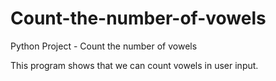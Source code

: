 # Count-the-number-of-vowels
Python Project - Count the number of vowels

This program shows that we can count vowels in user input.
